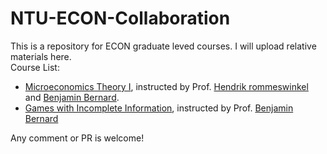 # NTU-ECON-Collaboration

This is a repository for ECON graduate leved courses. I will upload relative materials here.
<br />
Course List:
- [Microeconomics Theory I](https://nol.ntu.edu.tw/nol/coursesearch/print_table.php?course_id=323%20M0610&class=&dpt_code=3230&ser_no=21872&semester=110-1&lang=CH), instructed by Prof. [Hendrik rommeswinkel](https://www.trembling-hand.com) and [Benjamin Bernard](http://www.benjamin-bernard.com/).
- [Games with Incomplete Information](https://nol.ntu.edu.tw/nol/coursesearch/print_table.php?course_id=323%20M1680&class=&dpt_code=3230&ser_no=28669&semester=110-1&lang=CH), instructed by Prof. [Benjamin Bernard](http://www.benjamin-bernard.com/)

Any comment or PR is welcome!
